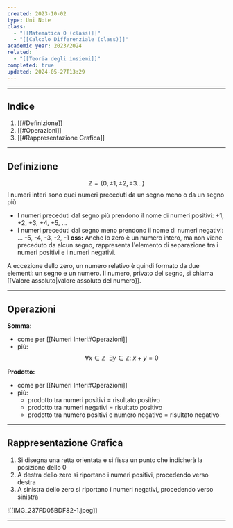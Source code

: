 ```yaml
---
created: 2023-10-02
type: Uni Note
class:
  - "[[Matematica 0 (class)]]"
  - "[[Calcolo Differenziale (class)]]"
academic year: 2023/2024
related:
  - "[[Teoria degli insiemi]]"
completed: true
updated: 2024-05-27T13:29
---
```

---
## Indice
1. [[#Definizione]]
2. [[#Operazioni]]
3. [[#Rappresentazione Grafica]]

---
## Definizione
$$\mathbb{Z} = \{0, \pm1, \pm2, \pm3\dots\}$$
I numeri interi sono quei numeri preceduti da un segno meno o da un segno più

- I numeri preceduti dal segno più prendono il nome di numeri positivi: +1, +2, +3, +4, +5, ...
- I numeri preceduti dal segno meno prendono il nome di numeri negativi: ... -5, -4, -3, -2, -1
**oss:** Anche lo zero è un numero intero, ma non viene preceduto da alcun segno, rappresenta l'elemento di separazione tra i numeri positivi e i numeri negativi.

A eccezione dello zero, un numero relativo è quindi formato da due elementi: un segno e un numero. Il numero, privato del segno, si chiama [[Valore assoluto|valore assoluto del numero]].

---
## Operazioni
**Somma:** 
- come per [[Numeri Interi#Operazioni]]
- più:$$\forall x\in \mathbb{Z}\ \ \exists y\in\mathbb{Z}:\ x+y=0$$

**Prodotto:** 
- come per [[Numeri Interi#Operazioni]] 
- più: 
	- prodotto tra numeri positivi = risultato positivo
	- prodotto tra numeri negativi = risultato positivo
	- prodotto tra numero positivi e numero negativo = risultato negativo

---
## Rappresentazione Grafica
1. Si disegna una retta orientata e si fissa un punto che indicherà la posizione dello 0
2. ﻿﻿﻿A destra dello zero si riportano i numeri positivi, procedendo verso destra
3. ﻿﻿﻿A sinistra dello zero si riportano i numeri negativi, procedendo verso sinistra

![[IMG_237FD05BDF82-1.jpeg]]

---
